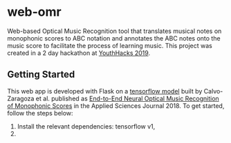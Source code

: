 # web-omr
Web-based Optical Music Recognition tool that translates musical notes on monophonic scores to ABC notation and annotates the ABC notes onto the music score to facilitate the process of learning music.
This project was created in a 2 day hackathon at [YouthHacks 2019](https://youthhacks.org/). 

## Getting Started
This web app is developed with Flask on a [tensorflow model](https://github.com/calvozaragoza/tf-deep-omr) built by Calvo-Zaragoza et al. published as [End-to-End Neural Optical Music Recognition of Monophonic Scores](https://www.mdpi.com/2076-3417/8/4/606) in the Applied Sciences Journal 2018.
To get started, follow the steps below:

 1. Install the relevant dependencies: tensorflow v1,
 3. 

<!--stackedit_data:
eyJoaXN0b3J5IjpbMTk4NTA5MDg2OF19
-->
